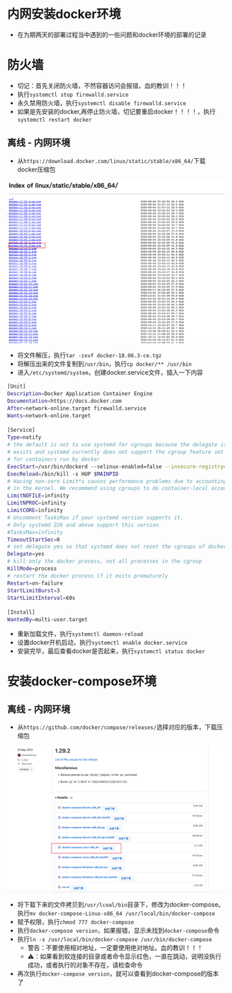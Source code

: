# 内网安装docker环境

- 在为期两天的部署过程当中遇到的一些问题和docker环境的部署的记录

# 防火墙

- 切记：首先关闭防火墙，不然容器访问会报错，血的教训！！！
- 执行`systemctl stop firewalld.service`
- 永久禁用防火墙，执行`systemctl disable firewalld.service`
- 如果是先安装的docker,再停止防火墙，切记要重启docker！！！！，执行`systemctl restart docker`

## 离线 - 内网环境

- 从`https://download.docker.com/linux/static/stable/x86_64/`下载docker压缩包

![image-20220402005908182](images/image-20220402005908182.png)

- 将文件解压，执行`tar -zxvf docker-18.06.3-ce.tgz`
- 将解压出来的文件复制到`/usr/bin`，执行`cp docker/** /usr/bin`
- 进入`/etc/systemd/system`，创建docker.service文件，插入一下内容

```bash
[Unit]
Description=Docker Application Container Engine
Documentation=https://docs.docker.com
After=network-online.target firewalld.service
Wants=network-online.target

[Service]
Type=notify
# the default is not to use systemd for cgroups because the delegate issues still
# exists and systemd currently does not support the cgroup feature set required
# for containers run by docker
ExecStart=/usr/bin/dockerd --selinux-enabled=false --insecure-registry=自己服务器IP
ExecReload=/bin/kill -s HUP $MAINPID
# Having non-zero Limit*s causes performance problems due to accounting overhead
# in the kernel. We recommend using cgroups to do container-local accounting.
LimitNOFILE=infinity
LimitNPROC=infinity
LimitCORE=infinity
# Uncomment TasksMax if your systemd version supports it.
# Only systemd 226 and above support this version.
#TasksMax=infinity
TimeoutStartSec=0
# set delegate yes so that systemd does not reset the cgroups of docker containers
Delegate=yes
# kill only the docker process, not all processes in the cgroup
KillMode=process
# restart the docker process if it exits prematurely
Restart=on-failure
StartLimitBurst=3
StartLimitInterval=60s

[Install]
WantedBy=multi-user.target
```

- 重新加载文件，执行`systemctl daemon-reload`
- 设置docker开机启动，执行`systemctl enable docker.service`
- 安装完毕，最后查看docker是否起来，执行`systemctl status docker`

# 安装docker-compose环境

## 离线 - 内网环境

- 从`https://github.com/docker/compose/releases/`选择对应的版本，下载压缩包

![image-20220402010752399](images/image-20220402010752399.png)

- 将下载下来的文件拷贝到`/usr/lcoal/bin`目录下，修改为docker-compose。执行`mv docker-compose-Linux-x86_64 /usr/local/bin/docker-compose`
- 赋予权限，执行`chmod 777 docker-compose`
- 执行`docker-compose version`，如果报错，显示未找到`docker-compose`命令
- 执行`ln -s /usr/local/bin/docker-compose /usr/bin/docker-compose`
  - 警告：不要使用相对地址，一定要使用绝对地址。血的教训！！！
  - ⚠️：如果看到软连接的目录或者命令显示红色，一直在跳动，说明没执行成功，或者执行的对象不存在，请检查命令
- 再次执行`docker-compose version`，就可以查看到docker-compose的版本了



